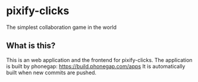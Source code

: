 # pixify-clicks
The simplest collaboration game in the world

## What is this?
This is an web application and the frontend for pixify-clicks.
The application is built by phonegap: https://build.phonegap.com/apps
It is automatically built when new commits are pushed.
